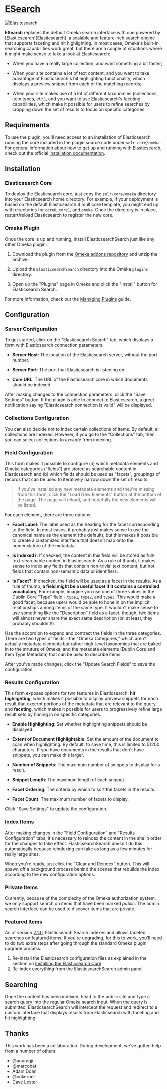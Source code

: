 # [ESearch][plugin]

![Elasitcsearch](https://elastico.co/es.png)

**ESearch** replaces the default Omeka search interface with one powered by
[Elasticsearch][Elasticsearch], a scalable and feature-rich search engine that supports faceting
and hit highlighting. In most cases, Omeka's built-in searching capabilities
work great, but there are a couple of situations where it might make sense to
take a look at Elasticsearch:

  - When you have a really large collection, and want something a bit faster;

  - When your site contains a lot of text content, and you want to take
    advantage of Elasticsearch's hit highlighting functionality, which displays a
    preview snippet from each of the matching records;

  - When your site makes use of a lot of different taxonomies (collections,
    item types, etc.), and you want to use Elasticsearch's faceting capabilities, which
    make it possible for users to refine searches by cropping down the set of
    results to focus on specific categories.

## Requirements

To use the plugin, you'll need access to an installation of Elasticsearch running
the core included in the plugin source code under `solr-core/omeka`. For
general information about how to get up and running with Elasticsearch, check out the
official [installation documentation][solr-install].

## Installation

### Elasticsearch Core

To deploy the Elasticsearch core, just copy the `solr-core/omeka` directory into your
Elasticsearch home directory. For example, if your deployment is based on the default
Elasticsearch 4 multicore template, you might end up with directories for `core0`,
`core1`, and `omeka`. Once the directory is in place, restart/reload Elasticsearch to
register the new core.

### Omeka Plugin

Once the core is up and running, install ElasticsearchSearch just like any other Omeka
plugin:

  1. Download the plugin from the [Omeka addons repository][plugin] and unzip
     the archive.

  2. Upload the `ElasticsearchSearch` directory into the Omeka `plugins` directory.

  3. Open up the "Plugins" page in Omeka and click the "Install" button for
     Elasticsearch Search.

For more information, check out the [Managing Plugins][managing-plugins] guide.

## Configuration

### Server Configuration

To get started, click on the "Elasticsearch Search" tab, which displays a form with Elasticsearch
connection parameters:

  - **Server Host**: The location of the Elasticsearch server, without the port number.

  - **Server Port**: The port that Elasticsearch is listening on.

  - **Core URL**: The URL of the Elasticsearch core in which documents should be
    indexed.

After making changes to the connection parameters, click the "Save Settings"
button. If the plugin is able to connect to Elasticsearch, a greet notification saying
"Elasticsearch connection is valid" will be displayed.

### Collections Configuration

You can also decide not to index certain collections of items. By default, all
collections are indexed. However, if you go to the "Collections" tab, then you
can select collections to *exclude* from indexing.

### Field Configuration

This form makes it possible to configure (a) which metadata elements and Omeka
categories ("fields") are stored as searchable content in Elasticsearch and (b) which
fields should be used as "facets", groupings of records that can be used to
iteratively narrow down the set of results.

> If you've installed any new metadata elements and they're missing from this
> form, click the "Load New Elements" button at the bottom of the page. The
> page will reload, and hopefully the new elements will be listed.

For each element, there are three options:

  - **Facet Label**: The label used as the heading for the facet corresponding
    to the field. In most cases, it probably just makes sense to use the
    canonical name as the element (the default), but this makes it possible to
    create a customized interface that doesn't map onto the nomenclature of the
    metadata.

  - **Is Indexed?**: If checked, the content in this field will be stored as
    full-text-searchable content in Elasticsearch. As a rule of thumb, it makes sense to
    index any fields that contain non-trivial text content, but not fields that
    contain non-semantic data or identifiers.

  - **Is Facet?**: If checked, the field will be used as a facet in the
    results. As a rule of thumb, **a field might be a useful facet if it
    contains a controlled vocabulary**. For example, imagine you use one of
    three values in the Dublin Core "Type" field - `type1`, `type2`, and
    `type3`. This would make a good facet, because users would be able to hone
    in on the implicit relationships among items of the same type. It wouldn't
    make sense to use something like the "Description" field as a facet,
    though, two items will almost never share the exact same description (or,
    at least, they probably shouldn't!).

Use the accordion to expand and contract the fields in the three categories.
There are two types of fields - the "Omeka Categories," which aren't actually
metadata elements but rather high-level taxonomies that are baked in to the
struture of Omeka, and the metadata elements (Dublin Core and Item Type
Metadata) that can be used to describe items.

After you've made changes, click the "Update Search Fields" to save the
configuration.

### Results Configuration

This form exposes options for two features in Elasticsearch: **hit highlighting**, which
makes it possible to display preview snippets for each result that excerpt
portions of the metadata that are relevant to the query, and **faceting**,
which makes it possible for users to progressively refine large result sets by
honing in on specific categories.

  - **Enable Highlighting**: Set whether highlighting snippets should be
    displayed.

  - **Extent of Document Highlightable**: Set the amount of the document to
    scan when highlighting. By default, to save time, this is limited to 51200
    characters. If you have documents in the results that don't have snippets,
    you can make this larger.

  - **Number of Snippets**: The maximum number of snippets to display for a
    result.

  - **Snippet Length**: The maximum length of each snippet.

  - **Facet Ordering**: The criteria by which to sort the facets in the
    results.

  - **Facet Count**: The maximum number of facets to display.

Click "Save Settings" to update the configuration.

### Index Items

After making changes in the "Field Configuration" and "Results Configuration"
tabs, it's necessary to reindex the content in the site in order for the
changes to take effect. ElasticsearchSearch doesn't do this automatically because
reindexing can take as long as a few minutes for really large sites.

When you're ready, just click the "Clear and Reindex" button. This will spawn
off a background process behind the scenes that rebuilds the index according to
the new configuration options.

### Private Items

Currently, because of the complexity of the Omeka authorization system, we only
support search on items that have been marked *public*. The admin search
interface can be used to discover items that are private.

### Featured Items

As of version [2.1.0][210], Elasticsearch Search indexes and allows faceted searches on
featured items. If you're upgrading, for this to work, you'll need to do two
extra steps after going through the standard Omeka plugin upgrade process.

1. Re-install the Elasticsearch configuration files as explained in the section on
[Installing the Elasticsearch Core][solr-core].
2. Re-index everything from the ElasticsearchSearch admin panel.

## Searching

Once the content has been indexed, head to the public site and type a search query into the regular Omeka search input. When the query is submitted, ElasticsearchSearch will intercept the request and redirect to a custom interface that displays results from Elasticsearch with faceting and hit highlighting.

## Thanks

This work has been a collaboration. During development, we've gotten help from a number of others:

* @anuragji
* @marcobat
* Adam Doan
* @cokernel
* Dave Lester

[plugin]: http://omeka.org/add-ons/plugins/ElasticsearchSearch/
[solr]: http://lucene.apache.org/solr
[solr-install]: https://wiki.apache.org/solr/ElasticsearchInstall 
[managing-plugins]: https://omeka.org/codex/Managing_Plugins
[homebrew]: http://mxcl.github.com/homebrew/
[node]: http://nodejs.org/
[gems]: http://rubygems.org/
[bundler]: http://gembundler.com/
[rvm]: http://beginrescueend.com/
[multicore]: http://wiki.apache.org/solr/CoreAdmin
[rvm]: https://rvm.io/
[210]: https://github.com/scholarslab/ElasticsearchSearch/releases/tag/2.1.0
[solr-core]: #solr-core
